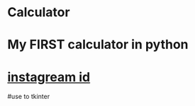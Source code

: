 # Calculator
# My FIRST calculator in python 
# [instagream id](https://www.instagram.com/therealhardikpatel/)
#use to tkinter

